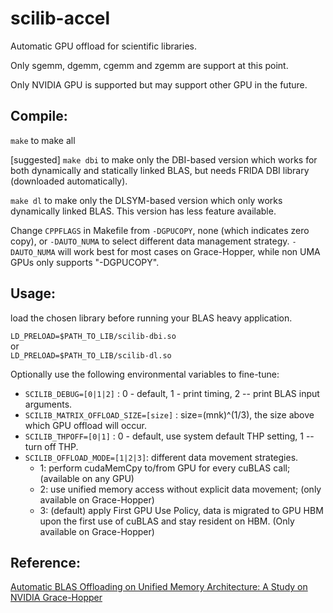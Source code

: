 # scilib-accel
Automatic GPU offload for scientific libraries. 

Only sgemm, dgemm, cgemm and zgemm are support at this point. 

Only NVIDIA GPU is supported but may support other GPU in the future. 

## Compile: 
`make` to make all 

[suggested] `make dbi` to make only the DBI-based version which works for both dynamically and statically linked BLAS, but needs FRIDA DBI library (downloaded automatically). 

`make dl` to make only the DLSYM-based version which only works dynamically linked BLAS. This version has less feature available.  

Change `CPPFLAGS` in Makefile from `-DGPUCOPY`, none (which indicates zero copy), or `-DAUTO_NUMA` to select different data management strategy.  `-DAUTO_NUMA` will work best for most cases on Grace-Hopper, while non UMA GPUs only supports "-DGPUCOPY". 

## Usage: 
load the chosen library before running your BLAS heavy application.  

`LD_PRELOAD=$PATH_TO_LIB/scilib-dbi.so` <br /> 
or  
`LD_PRELOAD=$PATH_TO_LIB/scilib-dl.so`   

Optionally use the following environmental variables to fine-tune: <br />
- `SCILIB_DEBUG=[0|1|2]` : 0 - default, 1 - print timing, 2 -- print BLAS input arguments. <br />
- `SCILIB_MATRIX_OFFLOAD_SIZE=[size]` : size=(mnk)^(1/3), the size above which GPU offload will occur. <br />
- `SCILIB_THPOFF=[0|1]` : 0 - default, use system default THP setting, 1 -- turn off THP.  <br />
- `SCILIB_OFFLOAD_MODE=[1|2|3]`: different data movement strategies.  <br/>
  - 1: perform cudaMemCpy to/from GPU for every cuBLAS call;  (available on any GPU)  
  - 2: use unified memory access without explicit data movement;  (only available on Grace-Hopper)
  - 3: (default) apply First GPU Use Policy, data is migrated to GPU HBM upon the first use of cuBLAS and stay resident on HBM. (Only available on Grace-Hopper)


## Reference: 
[Automatic BLAS Offloading on Unified Memory Architecture: A Study on NVIDIA Grace-Hopper](https://arxiv.org/abs/2404.13195)

